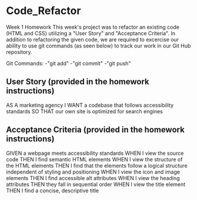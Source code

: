 # Code_Refactor
Week 1 Homework
This week's project was to refactor an existing code (HTML and CSS) utilizing a "User Story" and "Acceptance Criteria". In addition to refactoring the given code, we are required to excercise our ability to use git commands (as seen below) to track our work in our Git Hub repository. 

Git Commands:
-"git add"
-"git commit"
-"git push" 

## User Story (provided in the homework instructions)
AS A marketing agency
I WANT a codebase that follows accessibility standards
SO THAT our own site is optimized for search engines

## Acceptance Criteria (provided in the homework instructions)
GIVEN a webpage meets accessibility standards
WHEN I view the source code
THEN I find semantic HTML elements
WHEN I view the structure of the HTML elements
THEN I find that the elements follow a logical structure independent of styling and positioning
WHEN I view the icon and image elements
THEN I find accessible alt attributes
WHEN I view the heading attributes
THEN they fall in sequential order
WHEN I view the title element
THEN I find a concise, descriptive title


